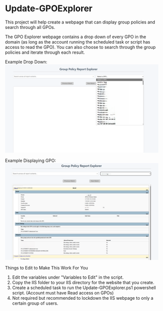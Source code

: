 # Update-GPOExplorer
This project will help create a webpage that can display group policies and search through all GPOs. 

The GPO Explorer webpage contains a drop down of every GPO in the domain (as long as the account running the scheduled task or script has access to read the GPO). You can also choose to search through the group policies and iterate through each result. 

Example Drop Down:
![screenshot](ExampleImages/dropdown.png)

Example Displaying GPO:
![screenshot](ExampleImages/displayGPO.png)

Things to Edit to Make This Work For You
1. Edit the variables under "Variables to Edit" in the script.
2. Copy the IIS folder to your IIS directory for the website that you create.
3. Create a scheduled task to run the Update-GPOExplorer.ps1 powershell script. (Account must have Read access on GPOs)
4. Not required but recommended to lockdown the IIS webpage to only a certain group of users. 
